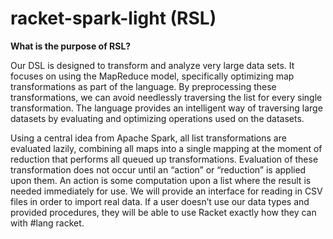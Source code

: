 # racket-spark-light (RSL)

**What is the purpose of RSL?**

Our DSL is designed to transform and analyze very large data sets. It focuses on using the MapReduce model, specifically optimizing map transformations as part of the language. By preprocessing these transformations, we can avoid needlessly traversing the list for every single transformation. The language provides an intelligent way of traversing large datasets by evaluating and optimizing operations used on the datasets.

Using a central idea from Apache Spark, all list transformations are evaluated lazily, combining all maps into a single mapping at the moment of reduction that performs all queued up transformations. Evaluation of these transformation does not occur until an “action” or “reduction” is applied upon them. An action is some computation upon a list where the result is needed immediately for use. We will provide an interface for reading in CSV files in order to import real data. If a user doesn’t use our data types and provided procedures, they will be able to use Racket exactly how they can with #lang racket.
